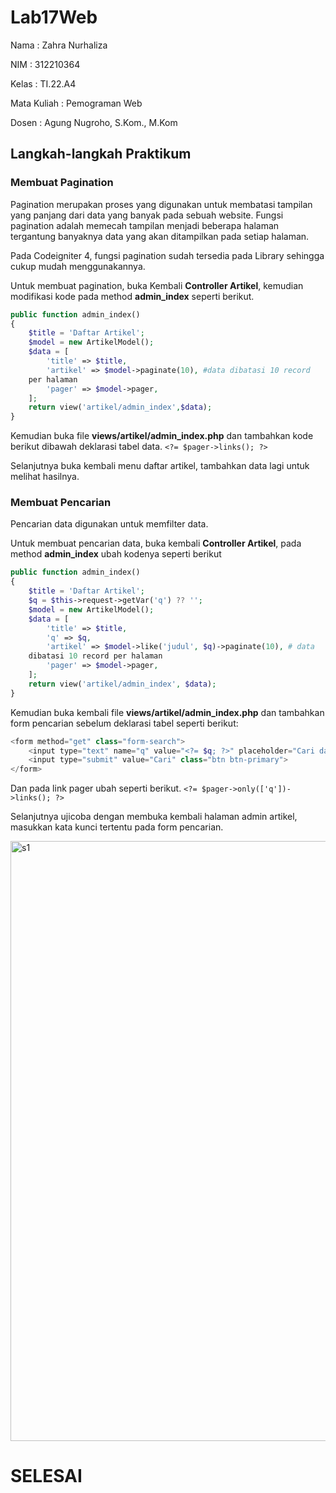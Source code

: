# Lab17Web

Nama : Zahra Nurhaliza

NIM : 312210364

Kelas : TI.22.A4

Mata Kuliah : Pemograman Web

Dosen : Agung Nugroho, S.Kom., M.Kom


## Langkah-langkah Praktikum

### Membuat Pagination
Pagination merupakan proses yang digunakan untuk membatasi tampilan yang panjang
dari data yang banyak pada sebuah website. Fungsi pagination adalah memecah tampilan
menjadi beberapa halaman tergantung banyaknya data yang akan ditampilkan pada setiap halaman.

Pada Codeigniter 4, fungsi pagination sudah tersedia pada Library sehingga cukup mudah
menggunakannya.

Untuk membuat pagination, buka Kembali **Controller Artikel**, kemudian modifikasi kode
pada method **admin_index** seperti berikut.
```php
public function admin_index()
{
    $title = 'Daftar Artikel';
    $model = new ArtikelModel();
    $data = [
        'title' => $title,
        'artikel' => $model->paginate(10), #data dibatasi 10 record
    per halaman
        'pager' => $model->pager,
    ];
    return view('artikel/admin_index',$data);
}
```

Kemudian buka file **views/artikel/admin_index.php** dan tambahkan kode berikut
dibawah deklarasi tabel data.
`<?= $pager->links(); ?>`

Selanjutnya buka kembali menu daftar artikel, tambahkan data lagi untuk melihat
hasilnya.

### Membuat Pencarian
Pencarian data digunakan untuk memfilter data.

Untuk membuat pencarian data, buka kembali **Controller Artikel**, pada method
**admin_index** ubah kodenya seperti berikut
```php
public function admin_index()
{
    $title = 'Daftar Artikel';
    $q = $this->request->getVar('q') ?? '';
    $model = new ArtikelModel();
    $data = [
        'title' => $title,
        'q' => $q,
        'artikel' => $model->like('judul', $q)->paginate(10), # data
    dibatasi 10 record per halaman
        'pager' => $model->pager,
    ];
    return view('artikel/admin_index', $data);
}
```

Kemudian buka kembali file **views/artikel/admin_index.php** dan tambahkan form
pencarian sebelum deklarasi tabel seperti berikut:
```php
<form method="get" class="form-search">
    <input type="text" name="q" value="<?= $q; ?>" placeholder="Cari data">
    <input type="submit" value="Cari" class="btn btn-primary">
</form>
```

Dan pada link pager ubah seperti berikut.
`<?= $pager->only(['q'])->links(); ?>`

Selanjutnya ujicoba dengan membuka kembali halaman admin artikel, masukkan kata
kunci tertentu pada form pencarian.

<img width="960" alt="s1" src="https://github.com/ZahraNurhaliza/Lab17Web/assets/115614417/60cc21a4-463b-426b-91c8-24324c587a97">


# SELESAI